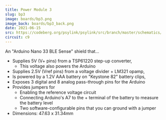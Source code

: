 ```yaml
---
title: Power Module 3
slug: bp3
image: boards/bp3.png
image_back: boards/bp3_back.png
date: 2021-06-15
src: https://codeberg.org/psylink/psylink/src/branch/master/schematics/circuit9.kicad_pcb
circuit: c9
---
```


An "Arduino Nano 33 BLE Sense" shield that...

- Supplies 5V (V+ pins) from a TSP61220 step-up converter,
    - This voltage also powers the Arduino
- Supplies 2.5V (Vref pins) from a voltage divider + LM321 opamp,
- Is powered by a 1.2V AAA battery on "Keystone 82" battery clips,
- Exposes 3 digital and 8 analog pass-through pins for the Arduino
- Provides jumpers for
    - Enabling the reference voltage circuit
    - Connecting Arduino's A7 to the + terminal of the battery to measure the
      battery level
    - Two software-configurable pins that you can ground with a jumper
- Dimensions: 47.63 x 31.34mm

